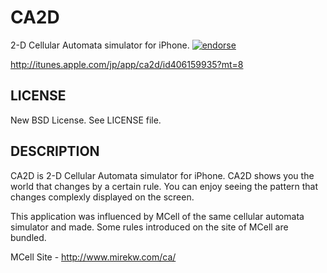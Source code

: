 CA2D
====
2-D Cellular Automata simulator for iPhone.
[![endorse](http://api.coderwall.com/slightair/endorsecount.png)](http://coderwall.com/slightair)

http://itunes.apple.com/jp/app/ca2d/id406159935?mt=8

LICENSE
----
New BSD License. See LICENSE file.

DESCRIPTION
----
CA2D is 2-D Cellular Automata simulator for iPhone.
CA2D shows you the world that changes by a certain rule.
You can enjoy seeing the pattern that changes complexly displayed on the screen.

This application was influenced by MCell of the same cellular automata simulator and made.
Some rules introduced on the site of MCell are bundled.

MCell Site - http://www.mirekw.com/ca/
